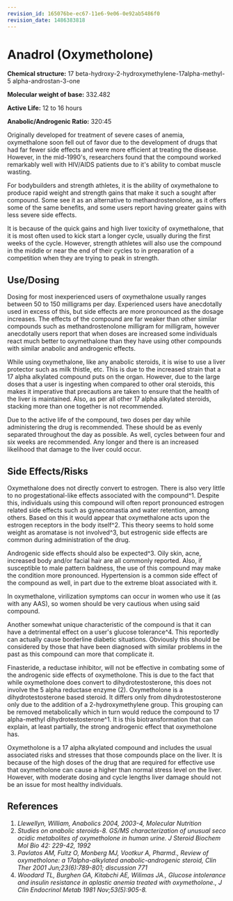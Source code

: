 ```yaml
---
revision_id: 165076be-ec67-11e6-9e06-0e92ab5486f0
revision_date: 1486383818
---
```


# Anadrol (Oxymetholone)

**Chemical structure:** 17 beta-hydroxy-2-hydroxymethylene-17alpha-methyl-5 alpha-androstan-3-one 

**Molecular weight of base:** 332.482 

**Active Life:** 12 to 16 hours

**Anabolic/Androgenic Ratio:** 320:45

Originally developed for treatment of severe cases of anemia, oxymethalone soon fell out of favor due to the development of drugs that had far fewer side effects and were more efficient at treating the disease. However, in the mid-1990's, researchers found that the compound worked remarkably well with HIV/AIDS patients due to it's ability to combat muscle wasting.

For bodybuilders and strength athletes, it is the ability of oxymethalone to produce rapid weight and strength gains that make it such a sought after compound. Some see it as an alternative to methandrostenolone, as it offers some of the same benefits, and some users report having greater gains with less severe side effects. 

It is because of the quick gains and high liver toxicity of oxymethalone, that it is most often used to kick start a longer cycle, usually during the first weeks of the cycle. However, strength athletes will also use the compound in the middle or near the end of their cycles to in preparation of a competition when they are trying to peak in strength.

## Use/Dosing

Dosing for most inexperienced users of oxymethalone usually ranges between 50 to 150 milligrams per day. Experienced users have anecdotally used in excess of this, but side effects are more pronounced as the dosage increases. The effects of the compound are far weaker than other similar compounds such as methandrostenolone milligram for milligram, however anecdotally users report that when doses are increased some individuals react much better to oxymethalone than they have using other compounds with similar anabolic and androgenic effects. 

While using oxymethalone, like any anabolic steroids, it is wise to use a liver protector such as milk thistle, etc. This is due to the increased strain that a 17 alpha alkylated compound puts on the organ. However, due to the large doses that a user is ingesting when compared to other oral steroids, this makes it imperative that precautions are taken to ensure that the health of the liver is maintained. Also, as per all other 17 alpha alkylated steroids, stacking more than one together is not recommended. 

Due to the active life of the compound, two doses per day while administering the drug is recommended. These should be as evenly separated throughout the day as possible. As well, cycles between four and six weeks are recommended. Any longer and there is an increased likelihood that damage to the liver could occur. 

## Side Effects/Risks

Oxymethalone does not directly convert to estrogen. There is also very little to no progestational-like effects associated with the compound^1. Despite this, individuals using this compound will often report pronounced estrogen related side effects such as gynecomastia and water retention, among others. Based on this it would appear that oxymethalone acts upon the estrogen receptors in the body itself^2. This theory seems to hold some weight as aromatase is not involved^3, but estrogenic side effects are common during administration of the drug. 

Androgenic side effects should also be expected^3. Oily skin, acne, increased body and/or facial hair are all commonly reported. Also, if susceptible to male pattern baldness, the use of this compound may make the condition more pronounced. Hypertension is a common side effect of the compound as well, in part due to the extreme bloat associated with it. 

In oxymethalone, virilization symptoms can occur in women who use it (as with any AAS), so women should be very cautious when using said compound.

Another somewhat unique characteristic of the compound is that it can have a detrimental effect on a user's glucose tolerance^4. This reportedly can actually cause borderline diabetic situations. Obviously this should be considered by those that have been diagnosed with similar problems in the past as this compound can more that complicate it.

Finasteride, a reductase inhibitor, will not be effective in combating some of the androgenic side effects of oxymetholone. This is due to the fact that while oxymetholone does convert to dihydrotestosterone, this does not involve the 5 alpha reductase enzyme (2). Oxymetholone is a dihydrotestosterone based steroid. It differs only from dihydrotestosterone only due to the addition of a 2-hydroxymethylene group. This grouping can be removed metabolically which in turn would reduce the compound to 17 alpha-methyl dihydrotestosterone^1. It is this biotransformation that can explain, at least partially, the strong androgenic effect that oxymetholone has.

Oxymetholone is a 17 alpha alkylated compound and includes the usual associated risks and stresses that those compounds place on the liver. It is because of the high doses of the drug that are required for effective use that oxymetholone can cause a higher than normal stress level on the liver. However, with moderate dosing and cycle lengths liver damage should not be an issue for most healthy individuals.

## References

1. *Llewellyn, William, Anabolics 2004, 2003-4, Molecular Nutrition*
2. *Studies on anabolic steroids-8. GS/MS characterization of unusual seco acidic metabolites of oxymetholone in human urine. J Steroid Biochem Mol Bio 42: 229-42, 1992*
3. *Pavlatos AM, Fultz O, Monberg MJ, Vootkur A, Pharmd., Review of oxymetholone: a 17alpha-alkylated anabolic-androgenic steroid, Clin Ther 2001 Jun;23(6):789-801; discussion 771*
4. *Woodard TL, Burghen GA, Kitabchi AE, Wilimas JA., Glucose intolerance and insulin resistance in aplastic anemia treated with oxymetholone., J Clin Endocrinol Metab 1981 Nov;53(5):905-8.*

